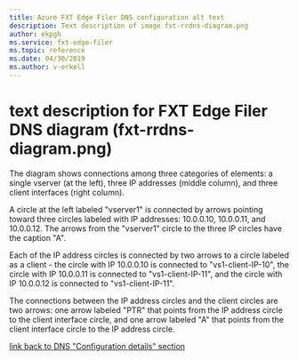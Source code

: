 ```yaml
---
title: Azure FXT Edge Filer DNS configuration alt text
description: Text description of image fxt-rrdns-diagram.png
author: ekpgh
ms.service: fxt-edge-filer
ms.topic: reference
ms.date: 04/30/2019
ms.author: v-erkell
---
```


# text description for FXT Edge Filer DNS diagram (fxt-rrdns-diagram.png)

The diagram shows connections among three categories of elements: a single vserver (at the left), three IP addresses (middle column), and three client interfaces (right column). 

A circle at the left labeled "vserver1" is connected by arrows pointing toward three circles labeled with IP addresses: 10.0.0.10, 10.0.0.11, and 10.0.0.12. The arrows from the "vserver1" circle to the three IP circles have the caption "A". 

Each of the IP address circles is connected by two arrows to a circle labeled as a client - the circle with IP 10.0.0.10 is connected to "vs1-client-IP-10", the circle with IP 10.0.0.11 is connected to "vs1-client-IP-11", and the circle with IP 10.0.0.12 is connected to "vs1-client-IP-11". 

The connections between the IP address circles and the client circles are two arrows: one arrow labeled "PTR" that points from the IP address circle to the client interface circle, and one arrow labeled "A" that points from the client interface circle to the IP address circle.

[link back to DNS "Configuration details" section](fxt-configure-network.md#round-robin-dns-configuration-details)